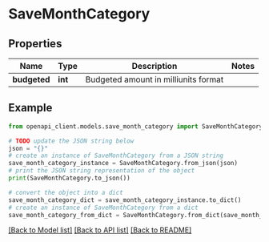 # SaveMonthCategory


## Properties

Name | Type | Description | Notes
------------ | ------------- | ------------- | -------------
**budgeted** | **int** | Budgeted amount in milliunits format | 

## Example

```python
from openapi_client.models.save_month_category import SaveMonthCategory

# TODO update the JSON string below
json = "{}"
# create an instance of SaveMonthCategory from a JSON string
save_month_category_instance = SaveMonthCategory.from_json(json)
# print the JSON string representation of the object
print(SaveMonthCategory.to_json())

# convert the object into a dict
save_month_category_dict = save_month_category_instance.to_dict()
# create an instance of SaveMonthCategory from a dict
save_month_category_from_dict = SaveMonthCategory.from_dict(save_month_category_dict)
```
[[Back to Model list]](../README.md#documentation-for-models) [[Back to API list]](../README.md#documentation-for-api-endpoints) [[Back to README]](../README.md)


